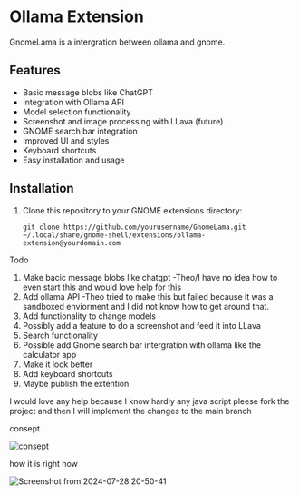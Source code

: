 # Ollama Extension

GnomeLama is a intergration between ollama and gnome.

## Features

- Basic message blobs like ChatGPT
- Integration with Ollama API
- Model selection functionality
- Screenshot and image processing with LLava (future)
- GNOME search bar integration
- Improved UI and styles
- Keyboard shortcuts
- Easy installation and usage

## Installation

1. Clone this repository to your GNOME extensions directory:
    ```
    git clone https://github.com/yourusername/GnomeLama.git ~/.local/share/gnome-shell/extensions/ollama-extension@yourdomain.com
    ```

Todo

1. Make bacic message blobs like chatgpt -Theo/I have no idea how to even start this and would love help for this
2. Add ollama API -Theo tried to make this but failed because it was a sandboxed enviorment and I did not know how to get around that.
3. Add functionality to change models
4. Possibly add a feature to do a screenshot and feed it into LLava
5. Search functionality
6. Possible add Gnome search bar intergration with ollama like the calculator app
7. Make it look better
8. Add keyboard shortcuts
9. Maybe publish the extention

I would love any help because I know hardly any java script pleese fork the project and then I will implement the changes to the main branch

consept

![consept](https://github.com/user-attachments/assets/5ad72b3d-5713-40a3-9275-ac905d4e54b2)

how it is right now

![Screenshot from 2024-07-28 20-50-41](https://github.com/user-attachments/assets/98287bfa-ae31-4408-87dd-fbae342a35d5)
